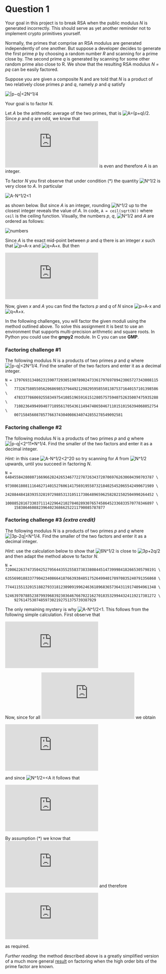 Question 1
==========

Your goal in this project is to break RSA when the public modulus _N_ is generated incorrectly. This should serve as yet another reminder not to implement crypto primitives yourself.

Normally, the primes that comprise an RSA modulus are generated independently of one another. But suppose a developer decides to generate the first prime _p_ by choosing a random number _R_ and scanning for a prime close by. The second prime _q_ is generated by scanning for some other random prime also close to R. We show that the resulting RSA modulus _N = pq_ can be easily factored.

Suppose you are given a composite N and are told that _N_ is a product of two relatively close primes _p_ and _q_, namely _p_ and _q_ satisfy

![|p−q|<2N^1/4](http://latex.codecogs.com/png.latex?|p-q|<2N^{1/4}%5Ctext{&space;%28*%29})

Your goal is to factor _N_.

Let _A_ be the arithmetic average of the two primes, that is ![A=(p+q)/2](http://latex.codecogs.com/png.latex?A=%5Ctfrac{p&plus;q}{2}). Since _p_ and _q_ are odd, we know that ![p+q](http://latex.codecogs.com/png.latex?p&plus;q) is even and therefore _A_ is an integer.

To factor _N_ you first observe that under condition (*) the quantity ![N^1/2](http://latex.codecogs.com/png.latex?%5Csqrt{N}) is very close to _A_. In particular

![A-N^1/2<1](http://latex.codecogs.com/png.latex?{A}-%5Csqrt{N}<1)

as shown below. But since _A_ is an integer, rounding ![N^1/2](http://latex.codecogs.com/png.latex?%5Csqrt{N}) up to the closest integer reveals the value of _A_. In code, `A = ceil(sqrt(N))` where `ceil` is the ceiling function. Visually, the numbers _p_, _q_, ![N^1/2](http://latex.codecogs.com/png.latex?%5Csqrt{N}) and _A_ are ordered as follows:

![numbers](https://d396qusza40orc.cloudfront.net/crypto/images%2Fproj6-fig.jpg)

Since _A_ is the exact mid-point between _p_ and _q_ there is an integer _x_ such that ![p=A-x](http://latex.codecogs.com/png.latex?{p}={A}-x) and ![q=A+x](http://latex.codecogs.com/png.latex?{q}={A}&plus;x). But then

![N=pq=(A-x)(A+x)=A^2-x^2 and therefore x=(A^2-N)^1/2](http://latex.codecogs.com/png.latex?N%3Dpq%3D%28A-x%29%28A&plus;x%29%3D%7BA%7D%5E%7B2%7D-%7Bx%7D%5E%7B2%7D%5Ctext%7B%20and%20therefore%20%7Dx%3D%5Csqrt%7B%7BA%7D%5E%7B2%7D-N%7D)

Now, given _x_ and _A_ you can find the factors _p_ and _q_ of _N_ since ![p=A-x](http://latex.codecogs.com/png.latex?{p}={A}-x) and ![q=A+x](http://latex.codecogs.com/png.latex?{q}={A}&plus;x).

In the following challenges, you will factor the given moduli using the method outlined above. To solve this assignment it is best to use an environment that supports multi-precision arithmetic and square roots. In Python you could use the __gmpy2__ module. In C you can use __GMP__.

### Factoring challenge #1

The following modulus _N_ is a products of two primes _p_ and _q_ where ![|p-q|<2N^1/4](http://latex.codecogs.com/png.latex?|p-q|<2N^{1/4}). Find the smaller of the two factors and enter it as a decimal integer.

```
N = 17976931348623159077293051907890247336179769789423065727343008115 \
    77326758055056206869853794492129829595855013875371640157101398586 \
    47833778606925583497541085196591615128057575940752635007475935288 \
    71082364994994077189561705436114947486504671101510156394068052754 \
    0071584560878577663743040086340742855278549092581
```

### Factoring challenge #2

The following modulus _N_ is a products of two primes _p_ and _q_ where ![|p-q|<2^11*N^1/4](http://latex.codecogs.com/png.latex?|p-q|<2^{11}N^{1/4}). Find the smaller of the two factors and enter it as a decimal integer.

_Hint:_ in this case ![A-N^1/2<2^20](http://latex.codecogs.com/png.latex?{p}={A}-%5Csqrt{N}<2^{20}) so try scanning for _A_ from ![N^1/2](http://latex.codecogs.com/png.latex?%5Csqrt{N}) upwards, until you succeed in factoring _N_.

```
N = 6484558428080716696628242653467722787263437207069762630604390703787 \
    9730861808111646271401527606141756919558732184025452065542490671989 \
    2428844841839353281972988531310511738648965962582821502504990264452 \
    1008852816733037111422964210278402893076574586452336833570778346897 \
    15838646088239640236866252211790085787877
```

### Factoring challenge #3 _(extra credit)_

The following modulus _N_ is a products of two primes _p_ and _q_ where ![|3p-2q|<N^1/4](http://latex.codecogs.com/png.latex?|3p-2q|<N^{1/4}). Find the smaller of the two factors and enter it as a decimal integer.

_Hint_: use the calculation below to show that ![6N^1/2](http://latex.codecogs.com/png.latex?%5Csqrt{6N}) is close to ![3p+2q/2](http://latex.codecogs.com/png.latex?%5Ctfrac{3p+2q}{2}) and then adapt the method above to factor _N_.

```
N = 72006226374735042527956443552558373833808445147399984182665305798191 \
    63556901883377904234086641876639384851752649940178970835240791356868 \
    77441155132015188279331812309091996246361896836573643119174094961348 \
    52463970788523879939683923036467667022162701835329944324119217381272 \
    9276147530748597302192751375739387929
```

The only remaining mystery is why ![A-N^1/2<1](http://latex.codecogs.com/png.latex?{A}-%5Csqrt{N}<1). This follows from the following simple calculation. First observe that

![magic](http://latex.codecogs.com/png.latex?%7BA%7D%5E%7B2%7D-N%3D%5Cleft%28%5Cfrac%7Bp&plus;q%7D%7B2%7D%5Cright%29%5E%7B2%7D-N%3D%5Cfrac%7Bp%5E2&plus;2N&plus;q%5E2%7D%7B4%7D-N%3D%5Cfrac%7Bp%5E2-2N&plus;q%5E2%7D%7B4%7D%3D%28p-q%29%5E%7B2%7D/4)

Now, since for all ![science](http://latex.codecogs.com/png.latex?x%2Cy%3A%28x-y%29%28x&plus;y%29%3Dx%5E%7B2%7D-y%5E%7B2%7D) we obtain

![magic](http://latex.codecogs.com/png.latex?A-%5Csqrt%7BN%7D%3D%28A-%5Csqrt%7BN%7D%29%5Ctimes%5Cfrac%7BA&plus;%5Csqrt%7BN%7D%7D%7BA&plus;%5Csqrt%7BN%7D%7D%3D%5Cfrac%7BA%5E%7B2%7D-N%7D%7BA&plus;%5Csqrt%7BN%7D%7D%3D%5Cfrac%7B%28p-q%29%5E%7B2%7D/4%7D%7BA&plus;%5Csqrt%7BN%7D%7D)

and since ![N^1/2=<A](http://latex.codecogs.com/png.latex?%5Csqrt{N}%5Cleq{A}) it follows that

![magic](http://latex.codecogs.com/png.latex?A-%5Csqrt%7BN%7D%5Cleq%5Cfrac%7B%28p-q%29%5E%7B2%7D/4%7D%7B2%5Csqrt%7BN%7D%7D%3D%5Cfrac%7B%28p-q%29%5E2%7D%7B8%5Csqrt%7BN%7D%7D)

By assumption (*) we know that ![science](http://latex.codecogs.com/png.latex?%28p-q%29%5E2%3C4%5Csqrt%7BN%7D) and therefore

![magic](http://latex.codecogs.com/png.latex?A-%5Csqrt%7BN%7D%5Cleq%5Cfrac%7B4%5Csqrt%7BN%7D%7D%7B8%5Csqrt%7BN%7D%7D%3D%5Cfrac%7B1%7D%7B2%7D)

as required.

 _Further reading_: the method described above is a greatly simplified version of a much more general [result](http://dl.acm.org/citation.cfm?id=1754517) on factoring when the high order bits of the prime factor are known.
